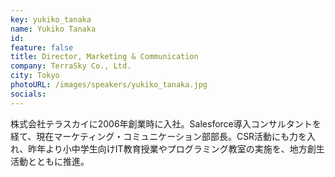 ```yaml
---
key: yukiko_tanaka
name: Yukiko Tanaka
id: 
feature: false
title: Director, Marketing & Communication
company: TerraSky Co., Ltd.
city: Tokyo
photoURL: /images/speakers/yukiko_tanaka.jpg
socials:
---
```

株式会社テラスカイに2006年創業時に入社。Salesforce導入コンサルタントを経て、現在マーケティング・コミュニケーション部部長。CSR活動にも力を入れ、昨年より小中学生向けIT教育授業やプログラミング教室の実施を、地方創生活動とともに推進。